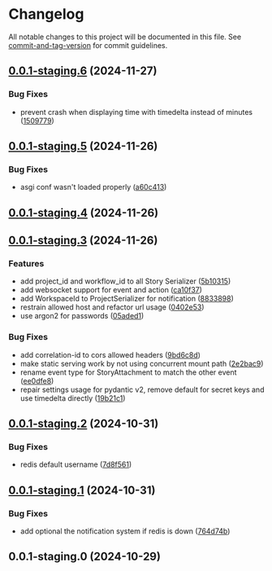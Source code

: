 # Changelog

All notable changes to this project will be documented in this file. See [commit-and-tag-version](https://github.com/absolute-version/commit-and-tag-version) for commit guidelines.

## [0.0.1-staging.6](https://gitlab.biru.sh/biru/dev/tenzu/tenzu-back/compare/v0.0.1-staging.5...v0.0.1-staging.6) (2024-11-27)


### Bug Fixes

* prevent crash when displaying time with timedelta instead of minutes ([1509779](https://gitlab.biru.sh/biru/dev/tenzu/tenzu-back/commit/1509779d292f8ec700276c9107a7b09f0b6cee02))

## [0.0.1-staging.5](https://gitlab.biru.sh/biru/dev/tenzu/tenzu-back/compare/v0.0.1-staging.4...v0.0.1-staging.5) (2024-11-26)


### Bug Fixes

* asgi conf wasn't loaded properly ([a60c413](https://gitlab.biru.sh/biru/dev/tenzu/tenzu-back/commit/a60c4139c0dc0fe9da587ab7762e7049467366d9))

## [0.0.1-staging.4](https://gitlab.biru.sh/biru/dev/tenzu/tenzu-back/compare/v0.0.1-staging.3...v0.0.1-staging.4) (2024-11-26)

## [0.0.1-staging.3](https://gitlab.biru.sh/biru/dev/tenzu/tenzu-back/compare/v0.0.1-staging.2...v0.0.1-staging.3) (2024-11-26)


### Features

* add project_id and workflow_id to all Story Serializer ([5b10315](https://gitlab.biru.sh/biru/dev/tenzu/tenzu-back/commit/5b103155734194aee785705ea1030d8698bbaddc))
* add websocket support for event and action ([ca10f37](https://gitlab.biru.sh/biru/dev/tenzu/tenzu-back/commit/ca10f37dcb8eab2f429cff31e933e429783ca684))
* add WorkspaceId to ProjectSerializer for notification ([8833898](https://gitlab.biru.sh/biru/dev/tenzu/tenzu-back/commit/88338980ce19cfbf17f660684ac8d62b0eda0ea8))
* restrain allowed host and refactor url usage ([0402e53](https://gitlab.biru.sh/biru/dev/tenzu/tenzu-back/commit/0402e53917d93e71be43145cd3d4e877fcb3ca8b))
* use argon2 for passwords ([05aded1](https://gitlab.biru.sh/biru/dev/tenzu/tenzu-back/commit/05aded131208bb6135557f3c2f9d8be1f754ded6))


### Bug Fixes

* add correlation-id to cors allowed headers ([9bd6c8d](https://gitlab.biru.sh/biru/dev/tenzu/tenzu-back/commit/9bd6c8decf8a7201c7caf8a5117c373202db2ba8))
* make static serving work by not using concurrent mount path ([2e2bac9](https://gitlab.biru.sh/biru/dev/tenzu/tenzu-back/commit/2e2bac9357b5b2a7704b1d1a7e50c59cd8f64ac5))
* rename event type for StoryAttachment to match the other event ([ee0dfe8](https://gitlab.biru.sh/biru/dev/tenzu/tenzu-back/commit/ee0dfe81da2d6b651df70a2841a4a74fa014e500))
* repair settings usage for pydantic v2, remove default for secret keys and use timedelta directly ([19b21c1](https://gitlab.biru.sh/biru/dev/tenzu/tenzu-back/commit/19b21c1f2b75cfd253890f87e71dea42810a7557))

## [0.0.1-staging.2](https://gitlab.biru.sh/biru/dev/tenzu/tenzu-back/compare/v0.0.1-staging.1...v0.0.1-staging.2) (2024-10-31)


### Bug Fixes

* redis default username ([7d8f561](https://gitlab.biru.sh/biru/dev/tenzu/tenzu-back/commit/7d8f561158d6032c62a1e0322f9b11485d07e3f9))

## [0.0.1-staging.1](https://gitlab.biru.sh/biru/dev/tenzu/tenzu-back/compare/v0.0.1-staging.0...v0.0.1-staging.1) (2024-10-31)


### Bug Fixes

* add optional the notification system if redis is down ([764d74b](https://gitlab.biru.sh/biru/dev/tenzu/tenzu-back/commit/764d74b3e2be1e56c7d6ff92aa977ea80b8ebc34))

## 0.0.1-staging.0 (2024-10-29)
